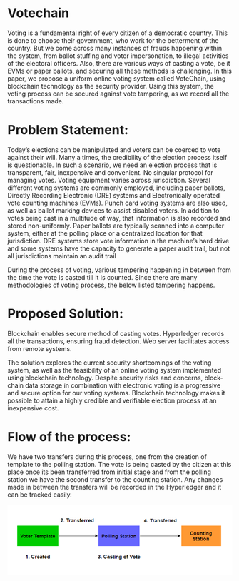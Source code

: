 **Votechain**
=============

Voting is a fundamental right of every citizen of a democratic country. This is done to choose their government, who work for the betterment of the country. But we come across many instances of frauds happening within the system, from ballot stuffing and voter impersonation, to illegal activities of the electoral officers. Also, there are various ways of casting a vote, be it EVMs or paper ballots, and securing all these methods is challenging. In this paper, we propose a uniform online voting system called VoteChain, using blockchain technology as the security provider. Using this system, the voting process can be secured against vote tampering, as we record all the transactions made. 

**Problem Statement:**
=======================

Today’s elections can be manipulated and voters can be coerced to vote against their will. Many a times, the credibility of the election process itself is questionable. In such a scenario, we need an election process that is transparent, fair, inexpensive and convenient. No singular protocol for managing votes. Voting equipment varies across jurisdiction. Several different voting systems are commonly employed, including paper ballots, Directly Recording Electronic (DRE) systems and Electronically operated vote counting machines (EVMs). Punch card voting systems are also used, as well as ballot marking devices to assist disabled voters. In addition to votes being cast in a multitude of way, that information is also recorded and stored non-uniformly. Paper ballots are typically scanned into a computer system, either at the polling place or a centralized location for that jurisdiction. DRE systems store vote information in the machine’s hard drive and some systems have the capacity to generate a paper audit trail, but not all jurisdictions maintain an audit trail

During the process of voting, various tampering happening in between from the time the vote is casted till it is counted. Since there are many methodologies of voting process, the below listed tampering happens.

**Proposed Solution:**
======================

Blockchain enables secure method of casting votes. Hyperledger records all the transactions, ensuring fraud detection. Web server facilitates access from remote systems.

  The solution explores the current security shortcomings of the voting system, as well as the feasibility of an online voting system implemented using blockchain technology. Despite security risks and concerns, block-chain data storage in combination with electronic voting is a progressive and secure option for our voting systems. Blockchain technology makes it possible to attain a highly credible and verifiable election process at an inexpensive cost. 

**Flow of the process:**
========================

We have two transfers during this process, one from the creation of template to the polling station. The vote is being casted by the citizen at this place once its been transferred from initial stage and from the polling station we have the second transfer to the counting station. Any changes made in between the transfers will be recorded in the Hyperledger and it can be tracked easily. 

![Votechain Flow](/Flow.png)
